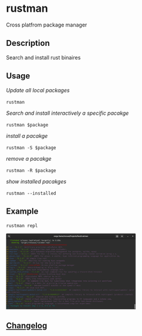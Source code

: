 # rustman
Cross platfrom package manager

## Description
Search and install rust binaires

## Usage
*Update all local packages*

`rustman`

*Search and install interactively a specific pacakge*

`rustman $package`

*install a pacakge*

`rustman -S $package`

*remove a pacakge*

`rustman -R $package`

*show installed pacakges*

`rustman --installed`

## Example
`rustman repl` 

<img src="./rustman.png" width="70%" height="60%">

## [Changelog](./CHANGELOG.md)
